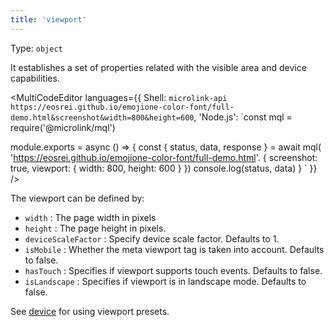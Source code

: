 ```yaml
---
title: 'viewport'
---
```


Type: `object`<br/>

It establishes a set of properties related with the visible area and device capabilities.

<MultiCodeEditor languages={{
  Shell: `microlink-api https://eosrei.github.io/emojione-color-font/full-demo.html&screenshot&width=800&height=600`,
  'Node.js': `const mql = require('@microlink/mql')

module.exports = async () => {
  const { status, data, response } = await mql(
    'https://eosrei.github.io/emojione-color-font/full-demo.html'. {
      screenshot: true,
      viewport: {
        width: 800,
        height: 600
      }
  })
  console.log(status, data)
}
  `
  }}
/>

The viewport can be defined by:

- `width` <Type><number></Type>: The page width in pixels
- `height` <Type><number></Type>: The page height in pixels.
- `deviceScaleFactor` <Type><number></Type>: Specify device scale factor. Defaults to <Type>1</Type>.
- `isMobile` <Type><boolean></Type>: Whether the meta viewport tag is taken into account. Defaults to <Type>false</Type>.
- `hasTouch` <Type><boolean></Type>: Specifies if viewport supports touch events. Defaults to <Type>false</Type>.
- `isLandscape` <Type><boolean></Type>: Specifies if viewport is in landscape mode. Defaults to <Type>false</Type>.

See [device](/docs/api/parameters/screenshot/device) for using viewport presets.
